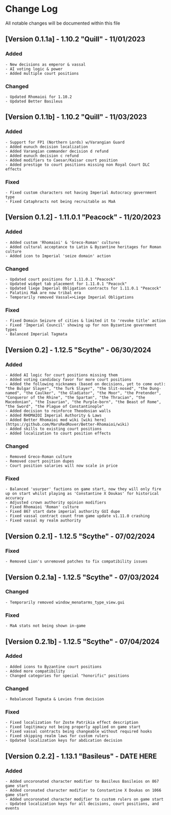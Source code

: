 # Change Log
All notable changes will be documented within this file

## [Version 0.1.1a] - 1.10.2 "Quill" - 11/01/2023

### Added
	- New decisions as emperor & vassal
	- AI voting logic & power
	- Added multiple court positions
	
### Changed
	- Updated Rhomaioi for 1.10.2
	- Updated Better Basileus 
	
## [Version 0.1.1b] - 1.10.2 "Quill" - 11/03/2023

### Added
	- Support for FP1 (Northern Lords) w/Varangian Guard
	- Added eunuch decision localization
	- Added Varangian commander decision d refund
	- Added eunuch decision c refund
	- Added modifiers to Caesar/Kaisar court position
	- Added prestige to court positions missing non Royal Court DLC effects

### Fixed
	- Fixed custom characters not having Imperial Autocracy government type
	- Fixed Cataphracts not being recruitable as MaA

## [Version 0.1.2] - 1.11.0.1 "Peacock" - 11/20/2023

### Added
	- Added custom 'Rhomaioi' & 'Greco-Roman' cultures
	- Added cultural acceptance to Latin & Byzantine heritages for Roman culture
	- Added icon to Imperial 'seize domain' action

### Changed
	- Updated court positions for 1.11.0.1 "Peacock"
	- Updated widget tab placement for 1.11.0.1 "Peacock"
	- Updated liege Imperial Obligation contracts for 1.11.0.1 "Peacock"
	- Palatini MaA are now tribal era
	- Temporarily removed Vassal=>Liege Imperial Obligations

### Fixed
	- Fixed Domain Seizure of cities & limited it to 'revoke title' action
	- Fixed 'Imperial Council' showing up for non Byzantine government types
	- Balanced Imperial Tagmata

## [Version 0.2] - 1.12.5 "Scythe" - 06/30/2024

### Added
	- Added AI logic for court positions missing them
	- Added voting candidacy favor for more court positions
	- Added the following nicknames (based on decisions, yet to come out): "the Bulgar Slayer", "the Turk Slayer", "the Slit-nosed", "the Dung-named", "the Caulker", "the Gladiator", "the Moor", "the Pretender", "Conqueror of the Rhine", "the Spartan", "the Thracian", "the Macedonian", "the Isaurian", "the Purple-born", "the Beast of Rome", "the Sword", "the Plague of Constantinople"
	- Added decision to reinforce Theodosian walls
	- Added RHOMAIOI Imperial Authority & Laws
	- Added Better Rhomaioi mod wiki [wiki here](https://github.com/MarsRedRover/Better-Rhomaioi/wiki)
	- Added skills to existing court positions
	- Added localization to court position effects
	
### Changed
	- Removed Greco-Roman culture
	- Removed court position dupes
	- Court position salaries will now scale in price
	
### Fixed
	- Balanced 'usurper' factions on game start, now they will only fire up on start whilst playing as 'Constantine X Doukas' for historical accuracy
	- Adjusted crown authority opinion modifiers
	- Fixed Rhomaioi 'Roman' culture
	- Fixed 867 start date imperial authority GUI dupe
	- Fixed vassal contract count from game update v1.11.0 crashing
	- Fixed vassal my realm authority
	
## [Version 0.2.1] - 1.12.5 "Scythe" - 07/02/2024

### Fixed
	- Removed Lion's unremoved patches to fix compatibility issues

## [Version 0.2.1a] - 1.12.5 "Scythe" - 07/03/2024

### Changed
	- Temporarily removed window_menatarms_type_view.gui

### Fixed
	- MaA stats not being shown in-game

## [Version 0.2.1b] - 1.12.5 "Scythe" - 07/04/2024

### Added
	- Added icons to Byzantine court positions
	- Added more compatibility
	- Changed categories for special "honorific" positions

### Changed
	- Rebalanced Tagmata & Levies from decision

### Fixed
	- Fixed localization for Zoste Patrikia effect description
	- Fixed legitimacy not being properly applied on game start
	- Fixed vassal contracts being changeable without required hooks
	- Fixed skipping realm laws for custom rulers
	- Updated localization keys for abdication decision

## [Version 0.2.2] - 1.13.1 "Basileus" - DATE HERE

### Added
<!--- ### TO ADD SOON
	- Added coronation activity for emperors
	- Added senatorial mechanics
	- Added various historic and flavor events
	- Added AI conqueror
	- Added Byzantine music tracks
	- Added coronated character modifier to Manuel I Komnenos on 1178 game start
	- Removed outdated Markellus and Ramos mod assets
--->
	- Added uncoronated character modifier to Basileus Basileios on 867 game start
	- Added coronated character modifier to Constantine X Doukas on 1066 game start
	- Added uncoronated character modifier to custom rulers on game start
	- Updated localization keys for all decisions, court positions, and events
